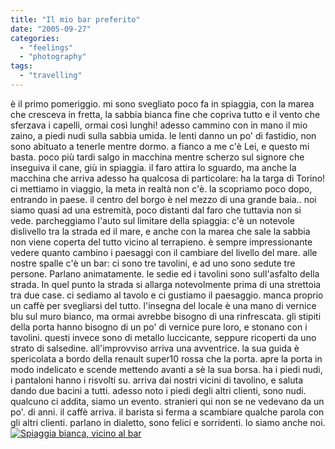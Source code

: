 ```yaml
---
title: "Il mio bar preferito"
date: "2005-09-27"
categories: 
  - "feelings"
  - "photography"
tags: 
  - "travelling"
---
```


è il primo pomeriggio. mi sono svegliato poco fa in spiaggia, con la marea che cresceva in fretta, la sabbia bianca fine che copriva tutto e il vento che sferzava i capelli, ormai così lunghi! adesso cammino con in mano il mio zaino, a piedi nudi sulla sabbia umida. le lenti danno un po' di fastidio, non sono abituato a tenerle mentre dormo. a fianco a me c'è Lei, e questo mi basta. poco più tardi salgo in macchina mentre scherzo sul signore che inseguiva il cane, giù in spiaggia. il faro attira lo sguardo, ma anche la macchina che arriva adesso ha qualcosa di particolare: ha la targa di Torino! ci mettiamo in viaggio, la meta in realtà non c'è. la scopriamo poco dopo, entrando in paese. il centro del borgo è nel mezzo di una grande baia.. noi siamo quasi ad una estremità, poco distanti dal faro che tuttavia non si vede. parcheggiamo l'auto sul limitare della spiaggia: c'è un notevole dislivello tra la strada ed il mare, e anche con la marea che sale la sabbia non viene coperta del tutto vicino al terrapieno. è sempre impressionante vedere quanto cambino i paesaggi con il cambiare del livello del mare. alle nostre spalle c'è un bar: ci sono tre tavolini, e ad uno sono sedute tre persone. Parlano animatamente. le sedie ed i tavolini sono sull'asfalto della strada. In quel punto la strada si allarga notevolmente prima di una strettoia tra due case. ci sediamo al tavolo e ci gustiamo il paesaggio. manca proprio un caffè per svegliarsi del tutto. l'insegna del locale è una mano di vernice blu sul muro bianco, ma ormai avrebbe bisogno di una rinfrescata. gli stipiti della porta hanno bisogno di un po' di vernice pure loro, e stonano con i tavolini. questi invece sono di metallo luccicante, seppure ricoperti da uno strato di salsedine. all'improvviso arriva una avventrice. la sua guida è spericolata a bordo della renault super10 rossa che la porta. apre la porta in modo indelicato e scende mettendo avanti a sè la sua borsa. ha i piedi nudi, i pantaloni hanno i risvolti su. arriva dai nostri vicini di tavolino, e saluta dando due bacini a tutti. adesso noto i piedi degli altri clienti, sono nudi. qualcuno ci addita, siamo un evento. stranieri qui non se ne vedevano da un po'. di anni. il caffè arriva. il barista si ferma a scambiare qualche parola con gli altri clienti. parlano in dialetto, sono felici e sorridenti. lo siamo anche noi. [![Spiaggia bianca, vicino al bar](images/Spiaggia%20Bianca_small.jpg)](http://www.glare.it/Foto/Spiaggia%20Bianca.jpg)
